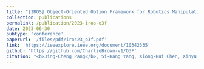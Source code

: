 ```yaml
---
title: "[IROS] Object-Oriented Option Framework for Robotics Manipulation in Clutter"
collection: publications
permalink: /publication/2023-iros-o3f
date: 2023-06-30
pubtype: 'conference'
paperurl: '/files/pdf/iros23_o3f.pdf'
link: 'https://ieeexplore.ieee.org/document/10342335'
github: 'https://github.com/CharlieBrown-v1/O3F'
citation: "<b>Jing-Cheng Pang</b>, Si-Hang Yang, Xiong-Hui Chen, Xinyu Yang, Yang Yu, Mas Ma, Ziqi Guo, Howard Yang and Bill Huang. <i>Object-Oriented Option Framework for Robotics Manipulation in Clutter. </i> In: <b>IROS</b> (Oral), 2023."
---
```

